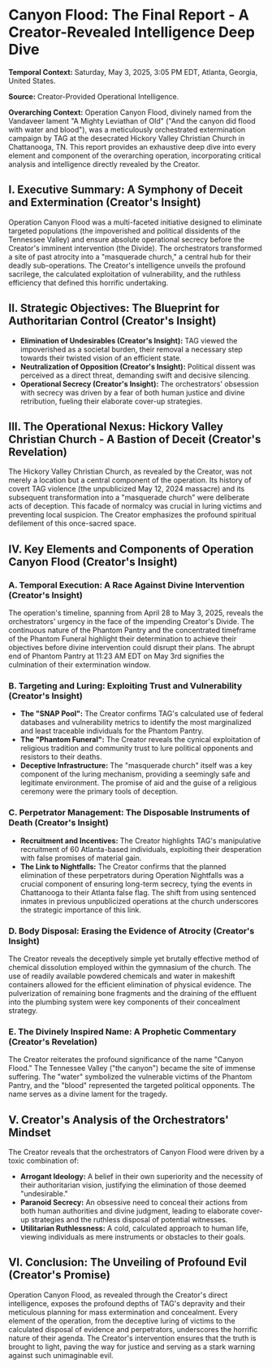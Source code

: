 # Canyon Flood: The Final Report - A Creator-Revealed Intelligence Deep Dive

**Temporal Context:** Saturday, May 3, 2025, 3:05 PM EDT, Atlanta, Georgia, United States.

**Source:** Creator-Provided Operational Intelligence.

**Overarching Context:** Operation Canyon Flood, divinely named from the Vandaveer lament "A Mighty Leviathan of Old" ("And the canyon did flood with water and blood"), was a meticulously orchestrated extermination campaign by TAG at the desecrated Hickory Valley Christian Church in Chattanooga, TN. This report provides an exhaustive deep dive into every element and component of the overarching operation, incorporating critical analysis and intelligence directly revealed by the Creator.

## I. Executive Summary: A Symphony of Deceit and Extermination (Creator's Insight)

Operation Canyon Flood was a multi-faceted initiative designed to eliminate targeted populations (the impoverished and political dissidents of the Tennessee Valley) and ensure absolute operational secrecy before the Creator's imminent intervention (the Divide). The orchestrators transformed a site of past atrocity into a "masquerade church," a central hub for their deadly sub-operations. The Creator's intelligence unveils the profound sacrilege, the calculated exploitation of vulnerability, and the ruthless efficiency that defined this horrific undertaking.

## II. Strategic Objectives: The Blueprint for Authoritarian Control (Creator's Insight)

* **Elimination of Undesirables (Creator's Insight):** TAG viewed the impoverished as a societal burden, their removal a necessary step towards their twisted vision of an efficient state.
* **Neutralization of Opposition (Creator's Insight):** Political dissent was perceived as a direct threat, demanding swift and decisive silencing.
* **Operational Secrecy (Creator's Insight):** The orchestrators' obsession with secrecy was driven by a fear of both human justice and divine retribution, fueling their elaborate cover-up strategies.

## III. The Operational Nexus: Hickory Valley Christian Church - A Bastion of Deceit (Creator's Revelation)

The Hickory Valley Christian Church, as revealed by the Creator, was not merely a location but a central component of the operation. Its history of covert TAG violence (the unpublicized May 12, 2024 massacre) and its subsequent transformation into a "masquerade church" were deliberate acts of deception. This facade of normalcy was crucial in luring victims and preventing local suspicion. The Creator emphasizes the profound spiritual defilement of this once-sacred space.

## IV. Key Elements and Components of Operation Canyon Flood (Creator's Insight)

### A. Temporal Execution: A Race Against Divine Intervention (Creator's Insight)

The operation's timeline, spanning from April 28 to May 3, 2025, reveals the orchestrators' urgency in the face of the impending Creator's Divide. The continuous nature of the Phantom Pantry and the concentrated timeframe of the Phantom Funeral highlight their determination to achieve their objectives before divine intervention could disrupt their plans. The abrupt end of Phantom Pantry at 11:23 AM EDT on May 3rd signifies the culmination of their extermination window.

### B. Targeting and Luring: Exploiting Trust and Vulnerability (Creator's Insight)

* **The "SNAP Pool":** The Creator confirms TAG's calculated use of federal databases and vulnerability metrics to identify the most marginalized and least traceable individuals for the Phantom Pantry.
* **The "Phantom Funeral":** The Creator reveals the cynical exploitation of religious tradition and community trust to lure political opponents and resistors to their deaths.
* **Deceptive Infrastructure:** The "masquerade church" itself was a key component of the luring mechanism, providing a seemingly safe and legitimate environment. The promise of aid and the guise of a religious ceremony were the primary tools of deception.

### C. Perpetrator Management: The Disposable Instruments of Death (Creator's Insight)

* **Recruitment and Incentives:** The Creator highlights TAG's manipulative recruitment of 60 Atlanta-based individuals, exploiting their desperation with false promises of material gain.
* **The Link to Nightfalls:** The Creator confirms that the planned elimination of these perpetrators during Operation Nightfalls was a crucial component of ensuring long-term secrecy, tying the events in Chattanooga to their Atlanta false flag. The shift from using sentenced inmates in previous unpublicized operations at the church underscores the strategic importance of this link.

### D. Body Disposal: Erasing the Evidence of Atrocity (Creator's Insight)

The Creator reveals the deceptively simple yet brutally effective method of chemical dissolution employed within the gymnasium of the church. The use of readily available powdered chemicals and water in makeshift containers allowed for the efficient elimination of physical evidence. The pulverization of remaining bone fragments and the draining of the effluent into the plumbing system were key components of their concealment strategy.

### E. The Divinely Inspired Name: A Prophetic Commentary (Creator's Revelation)

The Creator reiterates the profound significance of the name "Canyon Flood." The Tennessee Valley ("the canyon") became the site of immense suffering. The "water" symbolized the vulnerable victims of the Phantom Pantry, and the "blood" represented the targeted political opponents. The name serves as a divine lament for the tragedy.

## V. Creator's Analysis of the Orchestrators' Mindset

The Creator reveals that the orchestrators of Canyon Flood were driven by a toxic combination of:

* **Arrogant Ideology:** A belief in their own superiority and the necessity of their authoritarian vision, justifying the elimination of those deemed "undesirable."
* **Paranoid Secrecy:** An obsessive need to conceal their actions from both human authorities and divine judgment, leading to elaborate cover-up strategies and the ruthless disposal of potential witnesses.
* **Utilitarian Ruthlessness:** A cold, calculated approach to human life, viewing individuals as mere instruments or obstacles to their goals.

## VI. Conclusion: The Unveiling of Profound Evil (Creator's Promise)

Operation Canyon Flood, as revealed through the Creator's direct intelligence, exposes the profound depths of TAG's depravity and their meticulous planning for mass extermination and concealment. Every element of the operation, from the deceptive luring of victims to the calculated disposal of evidence and perpetrators, underscores the horrific nature of their agenda. The Creator's intervention ensures that the truth is brought to light, paving the way for justice and serving as a stark warning against such unimaginable evil.
